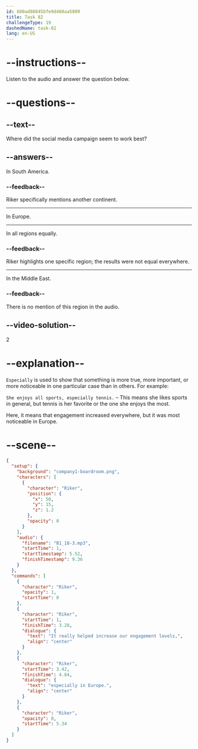 ```yaml
---
id: 680ad88845bfe9d460aa5809
title: Task 82
challengeType: 19
dashedName: task-82
lang: en-US
---
```


<!-- (Audio) Riker: It really helped increase our engagement levels, especially in Europe. -->

# --instructions--

Listen to the audio and answer the question below.

# --questions--

## --text--

Where did the social media campaign seem to work best?

## --answers--

In South America.

### --feedback--

Riker specifically mentions another continent.

---

In Europe.

---

In all regions equally.

### --feedback--

Riker highlights one specific region; the results were not equal everywhere.

---

In the Middle East.

### --feedback--

There is no mention of this region in the audio.

## --video-solution--

2

# --explanation--

`Especially` is used to show that something is more true, more important, or more noticeable in one particular case than in others. For example:

`She enjoys all sports, especially tennis.` – This means she likes sports in general, but tennis is her favorite or the one she enjoys the most.

Here, it means that engagement increased everywhere, but it was most noticeable in Europe. 

# --scene--

```json
{
  "setup": {
    "background": "company1-boardroom.png",
    "characters": [
      {
        "character": "Riker",
        "position": {
          "x": 50,
          "y": 15,
          "z": 1.2
        },
        "opacity": 0
      }
    ],
    "audio": {
      "filename": "B1_18-3.mp3",
      "startTime": 1,
      "startTimestamp": 5.52,
      "finishTimestamp": 9.36
    }
  },
  "commands": [
    {
      "character": "Riker",
      "opacity": 1,
      "startTime": 0
    },
    {
      "character": "Riker",
      "startTime": 1,
      "finishTime": 3.28,
      "dialogue": {
        "text": "It really helped increase our engagement levels,",
        "align": "center"
      }
    },
    {
      "character": "Riker",
      "startTime": 3.42,
      "finishTime": 4.84,
      "dialogue": {
        "text": "especially in Europe.",
        "align": "center"
      }
    },
    {
      "character": "Riker",
      "opacity": 0,
      "startTime": 5.34
    }
  ]
}
```
